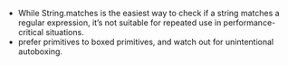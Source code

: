 * While String.matches is the easiest way to check if a string matches a regular expression, it’s not suitable for repeated use in performance-critical situations.
* prefer primitives to boxed primitives, and watch out for unintentional autoboxing.